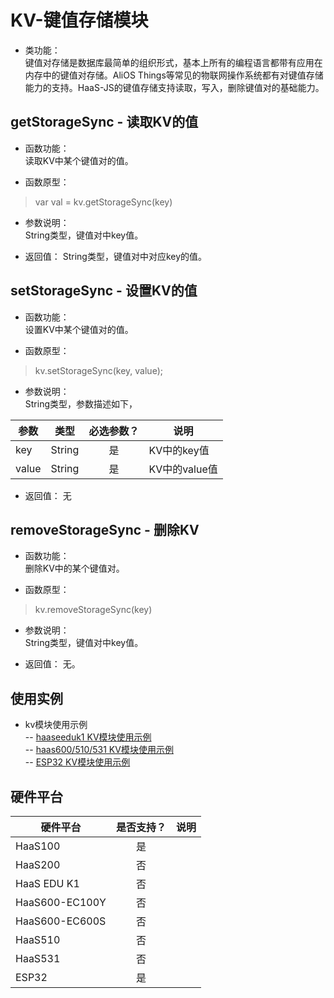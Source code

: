 # KV-键值存储模块

* 类功能：  
键值对存储是数据库最简单的组织形式，基本上所有的编程语言都带有应用在内存中的键值对存储。AliOS Things等常见的物联网操作系统都有对键值存储能力的支持。HaaS-JS的键值存储支持读取，写入，删除键值对的基础能力。

## getStorageSync - 读取KV的值
* 函数功能：  
读取KV中某个键值对的值。

* 函数原型：
> var val = kv.getStorageSync(key)

* 参数说明：  
String类型，键值对中key值。

* 返回值：
String类型，键值对中对应key的值。

## setStorageSync - 设置KV的值
* 函数功能：  
设置KV中某个键值对的值。

* 函数原型：
> kv.setStorageSync(key, value);

* 参数说明：  
String类型，参数描述如下，

|参数|类型|必选参数？|说明|
|-----|----|:---:|----|
| key | String | 是 | KV中的key值 |
| value | String | 是 | KV中的value值 |

* 返回值：
无

## removeStorageSync - 删除KV
* 函数功能：  
删除KV中的某个键值对。

* 函数原型：
> kv.removeStorageSync(key)

* 参数说明：  
String类型，键值对中key值。

* 返回值：
无。

## 使用实例
* kv模块使用示例<br>
-- [haaseeduk1 KV模块使用示例](https://gitee.com/alios-things/amp/blob/rel_3.3.0/example-js/haaseduk1/kv/app.js)<br>
-- [haas600/510/531 KV模块使用示例](https://gitee.com/alios-things/amp-examples/tree/master/common/kv)<br>
-- [ESP32 KV模块使用示例](https://gitee.com/alios-things/amp/tree/rel_3.3.0/example-js/ESP32/jsapi/kv)<br>

## 硬件平台

|硬件平台|是否支持？|说明|
|-----|:---:|----|
|HaaS100|是||
|HaaS200|否||
|HaaS EDU K1|否||
|HaaS600-EC100Y|否||
|HaaS600-EC600S|否||
|HaaS510|否||
|HaaS531|否||
|ESP32|是||

<br>

